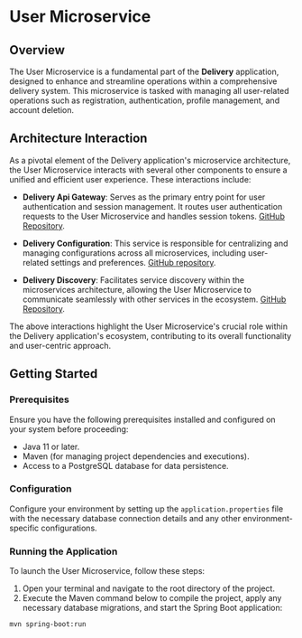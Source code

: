 # User Microservice

## Overview
The User Microservice is a fundamental part of the **Delivery** application, designed to enhance and streamline operations within a comprehensive delivery system. This microservice is tasked with managing all user-related operations such as registration, authentication, profile management, and account deletion.

## Architecture Interaction
As a pivotal element of the Delivery application's microservice architecture, the User Microservice interacts with several other components to ensure a unified and efficient user experience. These interactions include:

- **Delivery Api Gateway**: Serves as the primary entry point for user authentication and session management. It routes user authentication requests to the User Microservice and handles session tokens. [GitHub Repository](https://github.com/KyryloBulyk/delivery-api-gateway).

- **Delivery Configuration**: This service is responsible for centralizing and managing configurations across all microservices, including user-related settings and preferences. [GitHub repository](https://github.com/KyryloBulyk/delivery-configuration).

- **Delivery Discovery**: Facilitates service discovery within the microservices architecture, allowing the User Microservice to communicate seamlessly with other services in the ecosystem. [GitHub Repository](https://github.com/KyryloBulyk/delivery-discovery).

The above interactions highlight the User Microservice's crucial role within the Delivery application's ecosystem, contributing to its overall functionality and user-centric approach.

## Getting Started

### Prerequisites
Ensure you have the following prerequisites installed and configured on your system before proceeding:
- Java 11 or later.
- Maven (for managing project dependencies and executions).
- Access to a PostgreSQL database for data persistence.

### Configuration
Configure your environment by setting up the `application.properties` file with the necessary database connection details and any other environment-specific configurations.

### Running the Application
To launch the User Microservice, follow these steps:

1. Open your terminal and navigate to the root directory of the project.
2. Execute the Maven command below to compile the project, apply any necessary database migrations, and start the Spring Boot application:

```bash
mvn spring-boot:run
